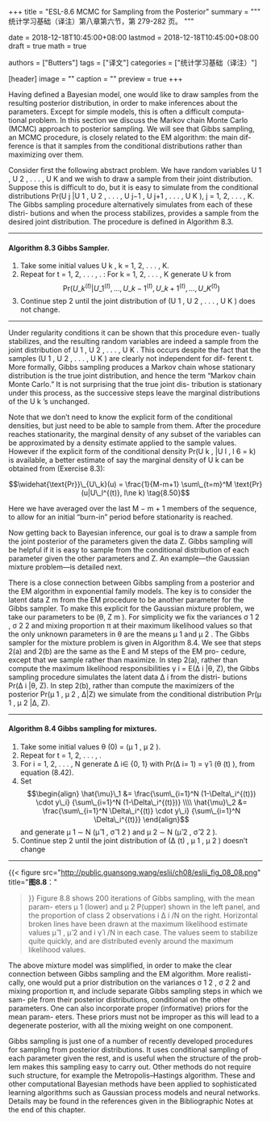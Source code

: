 +++
title = "ESL-8.6 MCMC for Sampling from the Posterior"
summary = """
统计学习基础（译注）第八章第六节，第 279-282 页。
"""

date = 2018-12-18T10:45:00+08:00
lastmod = 2018-12-18T10:45:00+08:00
draft = true
math = true

authors = ["Butters"]
tags = ["译文"]
categories = ["统计学习基础（译注）"]

[header]
image = ""
caption = ""
preview = true
+++

Having defined a Bayesian model, one would like to draw samples from
the resulting posterior distribution, in order to make inferences about the
parameters. Except for simple models, this is often a difficult computa-
tional problem. In this section we discuss the Markov chain Monte Carlo
(MCMC) approach to posterior sampling. We will see that Gibbs sampling,
an MCMC procedure, is closely related to the EM algorithm: the main dif-
ference is that it samples from the conditional distributions rather than
maximizing over them.

Consider first the following abstract problem. We have random variables
U 1 , U 2 , . . . , U K and we wish to draw a sample from their joint distribution.
Suppose this is difficult to do, but it is easy to simulate from the conditional
distributions Pr(U j |U 1 , U 2 , . . . , U j−1 , U j+1 , . . . , U K ), j = 1, 2, . . . , K. The
Gibbs sampling procedure alternatively simulates from each of these distri-
butions and when the process stabilizes, provides a sample from the desired
joint distribution. The procedure is defined in Algorithm 8.3.

----------

#### Algorithm 8.3 Gibbs Sampler.
1. Take some initial values U k , k = 1, 2, . . . , K.
2. Repeat for t = 1, 2, . . . , . :
   For k = 1, 2, . . . , K generate U k from
   $$\text{Pr}(U\_k^{(t)}|U\_1^{(t)},\dots,U\_{k-1}^{(t)},
   U\_{k+1}^{(t)},\dots,U\_{K}^{(t)})$$
3. Continue step 2 until the joint distribution of (U 1 , U 2 , . . . , U K )
does not change.

----------

Under regularity conditions it can be shown that this procedure even-
tually stabilizes, and the resulting random variables are indeed a sample
from the joint distribution of U 1 , U 2 , . . . , U K . This occurs despite the fact
that the samples (U 1 , U 2 , . . . , U K ) are clearly not independent for dif-
ferent t. More formally, Gibbs sampling produces a Markov chain whose
stationary distribution is the true joint distribution, and hence the term
“Markov chain Monte Carlo.” It is not surprising that the true joint dis-
tribution is stationary under this process, as the successive steps leave the
marginal distributions of the U k ’s unchanged.

Note that we don’t need to know the explicit form of the conditional
densities, but just need to be able to sample from them. After the procedure
reaches stationarity, the marginal density of any subset of the variables
can be approximated by a density estimate applied to the sample values.
However if the explicit form of the conditional density Pr(U k , |U l , l 6 = k)
is available, a better estimate of say the marginal density of U k can be
obtained from (Exercise 8.3):

$$\widehat{\text{Pr}}\_{U\_k}(u) = \frac{1}{M-m+1}
\sum\_{t=m}^M \text{Pr}(u|U\_l^{(t)}, l\ne k) \tag{8.50}$$

Here we have averaged over the last M − m + 1 members of the sequence,
to allow for an initial “burn-in” period before stationarity is reached.

Now getting back to Bayesian inference, our goal is to draw a sample from
the joint posterior of the parameters given the data Z. Gibbs sampling will
be helpful if it is easy to sample from the conditional distribution of each
parameter given the other parameters and Z. An example—the Gaussian
mixture problem—is detailed next.

There is a close connection between Gibbs sampling from a posterior and
the EM algorithm in exponential family models. The key is to consider the
latent data Z m from the EM procedure to be another parameter for the
Gibbs sampler. To make this explicit for the Gaussian mixture problem,
we take our parameters to be (θ, Z m ). For simplicity we fix the variances
σ 1 2 , σ 2 2 and mixing proportion π at their maximum likelihood values so that
the only unknown parameters in θ are the means μ 1 and μ 2 . The Gibbs
sampler for the mixture problem is given in Algorithm 8.4. We see that
steps 2(a) and 2(b) are the same as the E and M steps of the EM pro-
cedure, except that we sample rather than maximize. In step 2(a), rather
than compute the maximum likelihood responsibilities γ i = E(∆ i |θ, Z),
the Gibbs sampling procedure simulates the latent data ∆ i from the distri-
butions Pr(∆ i |θ, Z). In step 2(b), rather than compute the maximizers of
the posterior Pr(μ 1 , μ 2 , ∆|Z) we simulate from the conditional distribution
Pr(μ 1 , μ 2 |∆, Z).

----------

#### Algorithm 8.4 Gibbs sampling for mixtures.
1. Take some initial values θ (0) = (μ 1 , μ 2 ).
2. Repeat for t = 1, 2, . . . , .
  1. For i = 1, 2, . . . , N generate ∆ i∈ {0, 1} with Pr(∆ i= 1) =
    γ̂ i (θ (t) ), from equation (8.42).
  2. Set
    $$\begin{align}
    \hat{\mu}\_1 &= \frac{\sum\_{i=1}^N (1-\Delta\_i^{(t)}) \cdot y\_i}
    {\sum\_{i=1}^N (1-\Delta\_i^{(t)})} \\\\ \hat{\mu}\_2 &=
    \frac{\sum\_{i=1}^N \Delta\_i^{(t)} \cdot y\_i}
    {\sum\_{i=1}^N \Delta\_i^{(t)}}
    \end{align}$$
    and generate μ 1 ∼ N (μ̂ 1 , σ̂ 1 2 ) and μ 2 ∼ N (μ̂ 2 , σ̂ 2 2 ).
3. Continue step 2 until the joint distribution of (∆ (t) , μ 1 , μ 2 ) doesn’t
  change

----------

{{< figure
  src="http://public.guansong.wang/eslii/ch08/eslii_fig_08_08.png"
  title="**图8.8**："
>}}
Figure 8.8 shows 200 iterations of Gibbs sampling, with the mean param-
eters μ 1 (lower) and μ 2 P(upper) shown in the left panel, and the proportion
of class 2 observations i ∆ i /N on the right. Horizontal broken lines have
been drawn at the maximum likelihood estimate values μ̂ 1 , μ̂ 2 and i γ̂ i /N
in each case. The values seem to stabilize quite quickly, and are distributed
evenly around the maximum likelihood values.

The above mixture model was simplified, in order to make the clear
connection between Gibbs sampling and the EM algorithm. More realisti-
cally, one would put a prior distribution on the variances σ 1 2 , σ 2 2 and mixing
proportion π, and include separate Gibbs sampling steps in which we sam-
ple from their posterior distributions, conditional on the other parameters.
One can also incorporate proper (informative) priors for the mean param-
eters. These priors must not be improper as this will lead to a degenerate
posterior, with all the mixing weight on one component.

Gibbs sampling is just one of a number of recently developed procedures
for sampling from posterior distributions. It uses conditional sampling of
each parameter given the rest, and is useful when the structure of the prob-
lem makes this sampling easy to carry out. Other methods do not require
such structure, for example the Metropolis–Hastings algorithm. These and
other computational Bayesian methods have been applied to sophisticated
learning algorithms such as Gaussian process models and neural networks.
Details may be found in the references given in the Bibliographic Notes at
the end of this chapter.